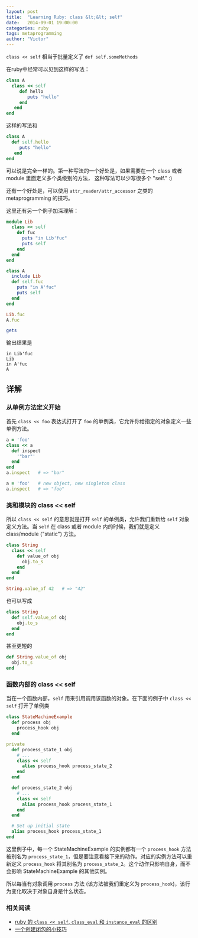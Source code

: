 ```yaml
---
layout: post
title:  "Learning Ruby: class &lt;&lt; self"
date:   2014-09-01 19:00:00
categories: ruby
tags: metaprogramming
author: "Victor"
---
```


`class << self` 相当于批量定义了 `def self.someMethods`

在ruby中经常可以见到这样的写法：

```ruby
class A
  class << self
     def hello
        puts "hello"
     end
   end
end
```

这样的写法和

```ruby
class A
  def self.hello
     puts "hello"
   end
end
```

可以说是完全一样的。第一种写法的一个好处是，如果需要在一个 class 或者 module 里面定义多个类级别的方法， 这种写法可以少写很多个 "self." :)

还有一个好处是，可以使用 ```attr_reader/attr_accessor``` 之类的 metaprogramming 的技巧。


这里还有另一个例子加深理解：

```ruby
module Lib
  class << self
    def fuc
      puts "in Lib'fuc"
      puts self
    end
  end
end

class A
  include Lib
  def self.fuc
    puts "in A'fuc"
    puts self
  end
end

Lib.fuc
A.fuc

gets
```

输出结果是

```
in Lib'fuc
Lib
in A'fuc
A
```



## 详解

### 从单例方法定义开始

首先 `class << foo` 表达式打开了 `foo` 的单例类，它允许你给指定的对象定义一些单例方法。

```ruby
a = 'foo'
class << a
  def inspect
    '"bar"'
  end
end
a.inspect   # => "bar"

a = 'foo'   # new object, new singleton class
a.inspect   # => "foo"
```

### 类和模块的 class &lt;&lt; self

所以 `class << self` 的意思就是打开 `self` 的单例类，允许我们重新给 `self` 对象定义方法。当 `self` 在 class 或者 module 内的时候，我们就是定义 class/module ("static") 方法。

```ruby
class String
  class << self
    def value_of obj
      obj.to_s
    end
  end
end

String.value_of 42   # => "42"
```

也可以写成

```ruby
class String
  def self.value_of obj
    obj.to_s
  end
end
```

甚至更短的

```ruby
def String.value_of obj
  obj.to_s
end
```

### 函数内部的 class &lt;&lt; self

当在一个函数内部，```self``` 用来引用调用该函数的对象。在下面的例子中 ```class << self``` 打开了单例类

```ruby
class StateMachineExample
  def process obj
    process_hook obj
  end

private
  def process_state_1 obj
    # ...
    class << self
      alias process_hook process_state_2
    end
  end

  def process_state_2 obj
    # ...
    class << self
      alias process_hook process_state_1
    end
  end

  # Set up initial state
  alias process_hook process_state_1
end
```

这里例子中，每一个 StateMachineExample 的实例都有一个 ```process_hook``` 方法被别名为 ```process_state_1```，但是要注意看接下来的动作。对应的实例方法可以重新定义 ```process_hook``` 将其别名为 ```process_state_2```。这个动作只影响自身，而不会影响 StateMachineExample 的其他实例。

所以每当有对象调用 ```process``` 方法 (该方法被我们重定义为 ```process_hook```)，该行为变化取决于对象自身是什么状态。

### 相关阅读

* [ruby 的 ```class << self```, ```class_eval``` 和 ```instance_eval``` 的区别](http://blog.csdn.net/lyx2007825/article/details/10089115)
* [一个创建闭包的小技巧](http://simohayha.iteye.com/blog/200304)

